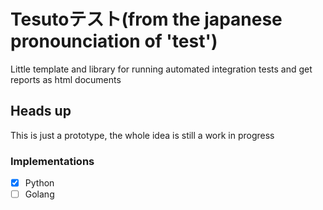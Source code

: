 # Tesutoテスト(from the japanese pronounciation of 'test')
Little template and library for running automated integration tests and get reports as html documents

## Heads up
This is just a prototype, the whole idea is still a work in progress

### Implementations
- [x] Python
- [ ] Golang
